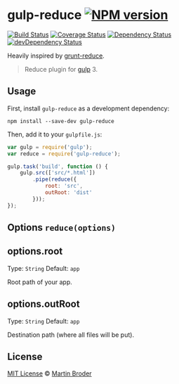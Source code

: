 # gulp-reduce [![NPM version][npm-image]][npm-url]
[![Build Status][travis-image]][travis-url] [![Coverage Status][coveralls-image]][coveralls-url] [![Dependency Status][depstat-image]][depstat-url] [![devDependency Status][devdepstat-image]][devdepstat-url]

Heavily inspired by [grunt-reduce](https://github.com/Munter/grunt-reduce/).

> Reduce plugin for [gulp](http://gulpjs.com/) 3.

## Usage

First, install `gulp-reduce` as a development dependency:

```shell
npm install --save-dev gulp-reduce
```

Then, add it to your `gulpfile.js`:

```javascript
var gulp = require('gulp');
var reduce = require('gulp-reduce');

gulp.task('build', function () {
    gulp.src(['src/*.html'])
        .pipe(reduce({
            root: 'src',
            outRoot: 'dist'
        }));
});
```

## Options `reduce(options)`

## options.root
Type: `String`
Default: `app`

Root path of your app.

## options.outRoot
Type: `String`
Default: `app`

Destination path (where all files will be put).

## License

[MIT License](http://en.wikipedia.org/wiki/MIT_License) © [Martin Broder](martinbroder.com)

[npm-url]: https://npmjs.org/package/gulp-reduce
[npm-image]: https://badge.fury.io/js/gulp-reduce.png

[travis-url]: http://travis-ci.org/mrtnbroder/gulp-reduce
[travis-image]: https://secure.travis-ci.org/mrtnbroder/gulp-reduce.png?branch=master

[coveralls-url]: https://coveralls.io/r/mrtnbroder/gulp-reduce
[coveralls-image]: https://coveralls.io/repos/mrtnbroder/gulp-reduce/badge.png

[depstat-url]: https://david-dm.org/mrtnbroder/gulp-reduce
[depstat-image]: https://david-dm.org/mrtnbroder/gulp-reduce.png

[devdepstat-url]: https://david-dm.org/mrtnbroder/gulp-reduce#info=devDependencies
[devdepstat-image]: https://david-dm.org/mrtnbroder/gulp-reduce/dev-status.png
